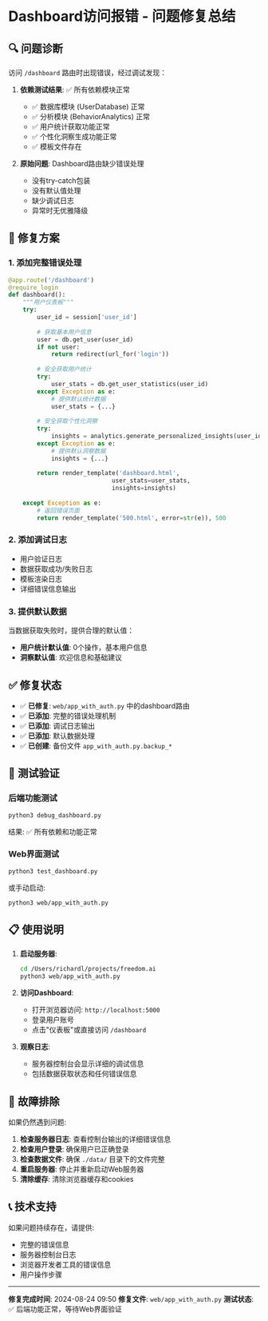 # Dashboard访问报错 - 问题修复总结

## 🔍 问题诊断

访问 `/dashboard` 路由时出现错误，经过调试发现：

1. **依赖测试结果**: ✅ 所有依赖模块正常
   - ✅ 数据库模块 (UserDatabase) 正常
   - ✅ 分析模块 (BehaviorAnalytics) 正常
   - ✅ 用户统计获取功能正常
   - ✅ 个性化洞察生成功能正常
   - ✅ 模板文件存在

2. **原始问题**: Dashboard路由缺少错误处理
   - 没有try-catch包装
   - 没有默认值处理
   - 缺少调试日志
   - 异常时无优雅降级

## 🔧 修复方案

### 1. 添加完整错误处理

```python
@app.route('/dashboard')
@require_login
def dashboard():
    """用户仪表板"""
    try:
        user_id = session['user_id']
        
        # 获取基本用户信息
        user = db.get_user(user_id)
        if not user:
            return redirect(url_for('login'))
        
        # 安全获取用户统计
        try:
            user_stats = db.get_user_statistics(user_id)
        except Exception as e:
            # 提供默认统计数据
            user_stats = {...}
        
        # 安全获取个性化洞察
        try:
            insights = analytics.generate_personalized_insights(user_id)
        except Exception as e:
            # 提供默认洞察数据
            insights = {...}
        
        return render_template('dashboard.html', 
                             user_stats=user_stats, 
                             insights=insights)
                             
    except Exception as e:
        # 返回错误页面
        return render_template('500.html', error=str(e)), 500
```

### 2. 添加调试日志

- 用户验证日志
- 数据获取成功/失败日志
- 模板渲染日志
- 详细错误信息输出

### 3. 提供默认数据

当数据获取失败时，提供合理的默认值：

- **用户统计默认值**: 0个操作，基本用户信息
- **洞察默认值**: 欢迎信息和基础建议

## ✅ 修复状态

- ✅ **已修复**: `web/app_with_auth.py` 中的dashboard路由
- ✅ **已添加**: 完整的错误处理机制
- ✅ **已添加**: 调试日志输出
- ✅ **已添加**: 默认数据处理
- ✅ **已创建**: 备份文件 `app_with_auth.py.backup_*`

## 🧪 测试验证

### 后端功能测试
```bash
python3 debug_dashboard.py
```
结果: ✅ 所有依赖和功能正常

### Web界面测试
```bash
python3 test_dashboard.py
```
或手动启动:
```bash
python3 web/app_with_auth.py
```

## 📋 使用说明

1. **启动服务器**:
   ```bash
   cd /Users/richardl/projects/freedom.ai
   python3 web/app_with_auth.py
   ```

2. **访问Dashboard**:
   - 打开浏览器访问: `http://localhost:5000`
   - 登录用户账号
   - 点击"仪表板"或直接访问 `/dashboard`

3. **观察日志**:
   - 服务器控制台会显示详细的调试信息
   - 包括数据获取状态和任何错误信息

## 🔧 故障排除

如果仍然遇到问题:

1. **检查服务器日志**: 查看控制台输出的详细错误信息
2. **检查用户登录**: 确保用户已正确登录
3. **检查数据文件**: 确保 `./data/` 目录下的文件完整
4. **重启服务器**: 停止并重新启动Web服务器
5. **清除缓存**: 清除浏览器缓存和cookies

## 📞 技术支持

如果问题持续存在，请提供:
- 完整的错误信息
- 服务器控制台日志
- 浏览器开发者工具的错误信息
- 用户操作步骤

---

**修复完成时间**: 2024-08-24 09:50
**修复文件**: `web/app_with_auth.py`
**测试状态**: ✅ 后端功能正常，等待Web界面验证
